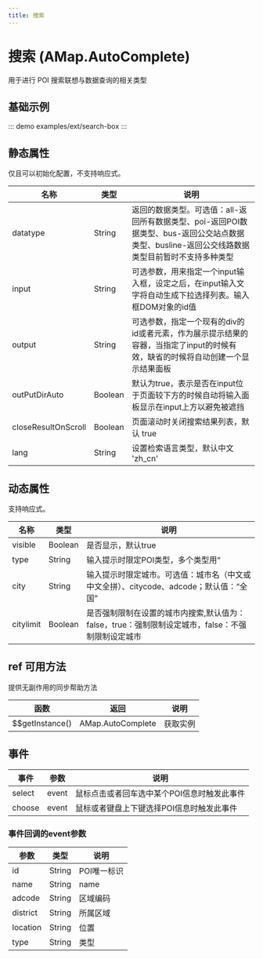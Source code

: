 ```yaml
---
title: 搜索
---
```


# 搜索 (AMap.AutoComplete)
用于进行 POI 搜索联想与数据查询的相关类型

## 基础示例

::: demo
examples/ext/search-box
:::

## 静态属性
仅且可以初始化配置，不支持响应式。

名称 | 类型 | 说明
---|---|---|
datatype | String | 返回的数据类型。可选值：all-返回所有数据类型、poi-返回POI数据类型、bus-返回公交站点数据类型、busline-返回公交线路数据类型目前暂时不支持多种类型
input | String | 可选参数，用来指定一个input输入框，设定之后，在input输入文字将自动生成下拉选择列表。输入框DOM对象的id值
output | String | 可选参数，指定一个现有的div的id或者元素，作为展示提示结果的容器，当指定了input的时候有效，缺省的时候将自动创建一个显示结果面板
outPutDirAuto | Boolean | 默认为true，表示是否在input位于页面较下方的时候自动将输入面板显示在input上方以避免被遮挡
closeResultOnScroll | Boolean | 页面滚动时关闭搜索结果列表，默认 true
lang | String | 设置检索语言类型，默认中文 'zh_cn'

## 动态属性

支持响应式。

名称 | 类型 | 说明
---|---|---|
visible | Boolean | 是否显示，默认true
type | String | 输入提示时限定POI类型，多个类型用“|”分隔，目前只支持Poi类型编码如“050000” 默认值：所有类别
city | String | 输入提示时限定城市。可选值：城市名（中文或中文全拼）、citycode、adcode；默认值：“全国”
citylimit | Boolean | 是否强制限制在设置的城市内搜索,默认值为：false，true：强制限制设定城市，false：不强制限制设定城市


## ref 可用方法
提供无副作用的同步帮助方法

函数 | 返回 | 说明
---|---|---|
$$getInstance() | AMap.AutoComplete | 获取实例


## 事件

事件 | 参数 | 说明
---|---|---|
select | event | 鼠标点击或者回车选中某个POI信息时触发此事件
choose | event | 鼠标或者键盘上下键选择POI信息时触发此事件

### 事件回调的event参数
参数 | 类型 | 说明
---|---|---|
id | String | POI唯一标识
name | String | name
adcode | String | 区域编码
district | String | 所属区域
location | String | 位置
type | String | 类型
